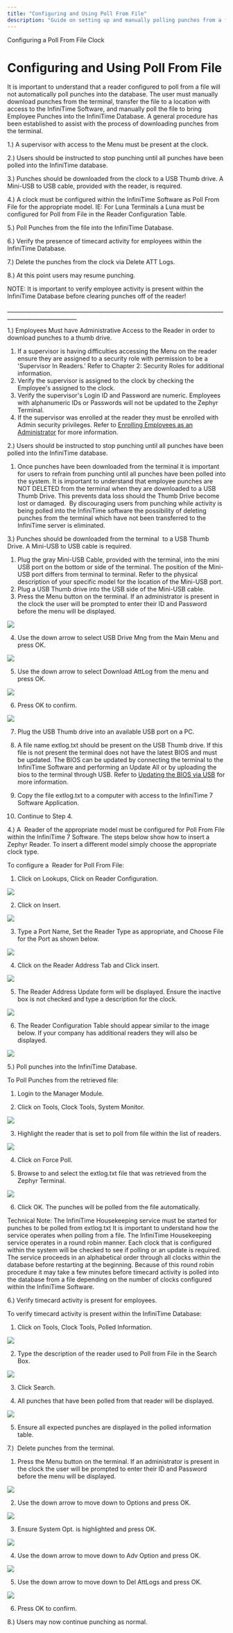 ```yaml
---
title: "Configuring and Using Poll From File"
description: "Guide on setting up and manually polling punches from a file into the InfiniTime Database using a clock and software configuration."
---
```


Configuring a Poll From File Clock

# Configuring and Using Poll From File

It is important to understand that a reader configured to poll from a file will not automatically poll punches into the database. The user must manually download punches from the terminal, transfer the file to a location with access to the InfiniTime Software, and manually poll the file to bring Employee Punches into the InfiniTime Database. A general procedure has been established to assist with the process of downloading punches from the terminal.

1.) A supervisor with access to the Menu must be present at the clock.

2.) Users should be instructed to stop punching until all punches have been polled into the InfiniTime database.

3.) Punches should be downloaded from the clock to a USB Thumb drive. A Mini-USB to USB cable, provided with the reader, is required.

4.) A clock must be configured within the InfiniTime Software as Poll From File for the appropriate model. IE: For Luna Terminals a Luna must be configured for Poll from File in the Reader Configuration Table.

5.) Poll Punches from the file into the InfiniTime Database.

6.) Verify the presence of timecard activity for employees within the InfiniTime Database.

7.) Delete the punches from the clock via Delete ATT Logs.

8.) At this point users may resume punching.

NOTE: It is important to verify employee activity is present within the InfiniTime Database before clearing punches off of the reader!

\_\_\_\_\_\_\_\_\_\_\_\_\_\_\_\_\_\_\_\_\_\_\_\_\_\_\_\_\_\_\_\_\_\_\_\_\_\_\_\_\_\_\_\_\_\_\_\_\_\_\_\_\_\_\_\_\_\_\_\_\_\_\_\_\_\_\_\_\_\_\_\_\_\_\_\_\_\_\_\_\_\_\_\_\_\_\_\_\_\_\_\_\_\_\_\_\_\_\_\_\_\_\_

1.) Employees Must have Administrative Access to the Reader in order to download punches to a thumb drive.

1. If a supervisor is having difficulties accessing the Menu on the reader ensure they are assigned to a security role with permission to be a 'Supervisor In Readers.' Refer to Chapter 2: Security Roles for additional information.
2. Verify the supervisor is assigned to the clock by checking the Employee's assigned to the clock.
3. Verify the supervisor's Login ID and Password are numeric. Employees with alphanumeric IDs or Passwords will not be updated to the Zephyr Terminal.
4. If the supervisor was enrolled at the reader they must be enrolled with Admin security privileges. Refer to [Enrolling Employees as an Administrator](Enrolling_an_Administrator.md) for more information.

2.) Users should be instructed to stop punching until all punches have been polled into the InfiniTime database.

1. Once punches have been downloaded from the terminal it is important for users to refrain from punching until all punches have been polled into the system. It is important to understand that employee punches are NOT DELETED from the terminal when they are downloaded to a USB Thumb Drive. This prevents data loss should the Thumb Drive become lost or damaged.  By discouraging users from punching while activity is being polled into the InfiniTime software the possibility of deleting punches from the terminal which have not been transferred to the InfiniTime server is eliminated.

3.) Punches should be downloaded from the terminal  to a USB Thumb Drive. A Mini-USB to USB cable is required.

1. Plug the gray Mini-USB Cable, provided with the terminal, into the mini USB port on the bottom or side of the terminal. The position of the Mini-USB port differs from terminal to terminal. Refer to the physical description of your specific model for the location of the Mini-USB port.
2. Plug a USB Thumb drive into the USB side of the Mini-USB cable.
3. Press the Menu button on the terminal. If an administrator is present in the clock the user will be prompted to enter their ID and Password before the menu will be displayed.

![](/img/PFF_1.gif)

4. Use the down arrow to select USB Drive Mng from the Main Menu and press OK.

![](/img/ZephyrTS1.gif)

5. Use the down arrow to select Download AttLog from the menu and press OK.

![](/img/PFF_2.gif)

6. Press OK to confirm.

![](/img/PFF_6.gif)

7. Plug the USB Thumb drive into an available USB port on a PC.

8. A file name extlog.txt should be present on the USB Thumb drive. If this file is not present the terminal does not have the latest BIOS and must be updated. The BIOS can be updated by connecting the terminal to the InfiniTime Software and performing an Update All or by uploading the bios to the terminal through USB. Refer to [Updating the BIOS via USB](Zephyr_UpdateBFF.md) for more information.

9. Copy the file extlog.txt to a computer with access to the InfiniTime 7 Software Application.

10. Continue to Step 4.

4.) A  Reader of the appropriate model must be configured for Poll From File within the InfiniTime 7 Software. The steps below show how to insert a Zephyr Reader. To insert a different model simply choose the appropriate clock type.

To configure a  Reader for Poll From File:

1. Click on Lookups, Click on Reader Configuration.

![](/img/PFF_3.gif)

2. Click on Insert.

![](/img/PFF_6.gif)

3. Type a Port Name, Set the Reader Type as appropriate, and Choose File for the Port as shown below.

![](/img/PFF_16.gif)

4. Click on the Reader Address Tab and Click insert.

![](/img/PFF_12.gif)

5. The Reader Address Update form will be displayed. Ensure the inactive box is not checked and type a description for the clock.

![](/img/PFF_7.gif)

6. The Reader Configuration Table should appear similar to the image below. If your company has additional readers they will also be displayed.

![](/img/PFF_10.gif)

5.) Poll punches into the InfiniTime Database.

To Poll Punches from the retrieved file:

1. Login to the Manager Module.

2. Click on Tools, Clock Tools, System Monitor.

![](/img/PFF_1.gif)

3. Highlight the reader that is set to poll from file within the list of readers.

![](/img/ZephyrTS9.gif)

4. Click on Force Poll.

5. Browse to and select the extlog.txt file that was retrieved from the Zephyr Terminal.

![](/img/PFF_11.gif)

6. Click OK. The punches will be polled from the file automatically.

Technical Note: The InfiniTime Housekeeping service must be started for punches to be polled from extlog.txt It is important to understand how the service operates when polling from a file. The InfiniTime Housekeeping service operates in a round robin manner. Each clock that is configured within the system will be checked to see if polling or an update is required. The service proceeds in an alphabetical order through all clocks within the database before restarting at the beginning. Because of this round robin procedure it may take a few minutes before timecard activity is polled into the database from a file depending on the number of clocks configured within the InfiniTime Software.

6.) Verify timecard activity is present for employees.

To verify timecard activity is present within the InfiniTime Database:

1. Click on Tools, Clock Tools, Polled Information.

![](/img/PFF_10.gif)

2. Type the description of the reader used to Poll from File in the Search Box.

![](/img/PFF_15.gif)

3. Click Search.

4. All punches that have been polled from that reader will be displayed.

![](/img/ZephyrTS11.gif)

5. Ensure all expected punches are displayed in the polled information table.

7.)  Delete punches from the terminal.

1. Press the Menu button on the terminal. If an administrator is present in the clock the user will be prompted to enter their ID and Password before the menu will be displayed.

![](/img/PFF_13.gif)

2. Use the down arrow to move down to Options and press OK.

![](/img/PFF_5.gif)

3. Ensure System Opt. is highlighted and press OK.

![](/img/ZephyrTS17.gif)

4. Use the down arrow to move down to Adv Option and press OK.

![](/img/PFF_9.gif)

5. Use the down arrow to move down to Del AttLogs and press OK.

![](/img/PFF_8.gif)

6. Press OK to confirm.

8.) Users may now continue punching as normal.
